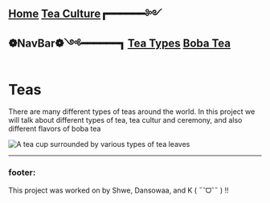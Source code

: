 [Home](https://github.com/319SoftDev/wiki-project-group-wya_dansowaa/edit/main/README.md)      [Tea Culture](https://github.com/319SoftDev/wiki-project-group-wya_dansowaa/blob/main/tea/Tea-Culture/what-is-tea-culture.md)┏━━━━━━༻❁**NavBar**❁༺━━━━━━┓ [Tea Types](https://github.com/319SoftDev/wiki-project-group-wya_dansowaa/blob/main/Tea-Types/tea%20types.md) [Boba Tea](https://github.com/319SoftDev/wiki-project-group-wya_dansowaa/blob/main/tea/top-three-boba/ClassicBlackMilk.md)
----

# Teas
There are many different types of teas around the world. In this project we will talk about different types of tea, tea cultur and ceremony, and also different flavors of boba tea


![A tea cup surrounded by various types of tea leaves](https://d3i6fh83elv35t.cloudfront.net/static/2024/01/GettyImages-157418534-e1706305324274-1024x614.jpg)

---- 

### footer:
This project was worked on by Shwe, Dansowaa, and K 
( ˶ˆᗜˆ˵ ) !!
